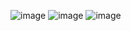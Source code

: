 ![image](https://github.com/user-attachments/assets/b21d5efa-c2c2-4ffc-84d8-db9d05e194c5)
![image](https://github.com/user-attachments/assets/34adcea9-689e-4686-a4f6-eccab2e50b2a)
![image](https://github.com/user-attachments/assets/df49d4c5-7c16-4a4c-9c95-de1216f56d80)

